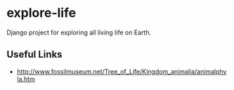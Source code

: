 # explore-life
Django project for exploring all living life on Earth.

## Useful Links
- http://www.fossilmuseum.net/Tree_of_Life/Kingdom_animalia/animalphyla.htm
